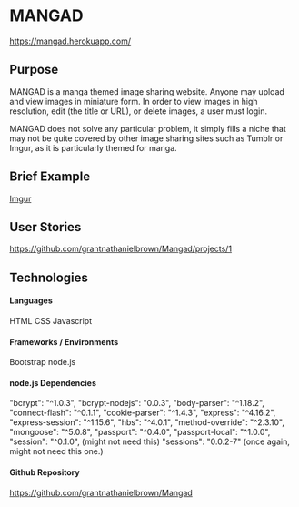 # MANGAD

https://mangad.herokuapp.com/

## Purpose

MANGAD is a manga themed image sharing website. Anyone may upload and view images in miniature form. In order to view images in high resolution, edit (the title or URL), or delete images, a user must login.

MANGAD does not solve any particular problem, it simply fills a niche that may not be quite covered by other image sharing sites such as Tumblr or Imgur, as it is particularly themed for manga.

## Brief Example

[Imgur](https://i.imgur.com/uZJ7E5V.jpg)

## User Stories

https://github.com/grantnathanielbrown/Mangad/projects/1

## Technologies

#### Languages

HTML
CSS
Javascript

#### Frameworks / Environments

Bootstrap
node.js

#### node.js Dependencies

"bcrypt": "^1.0.3",
"bcrypt-nodejs": "0.0.3",
"body-parser": "^1.18.2",
"connect-flash": "^0.1.1",
"cookie-parser": "^1.4.3",
"express": "^4.16.2",
"express-session": "^1.15.6",
"hbs": "^4.0.1",
"method-override": "^2.3.10",
"mongoose": "^5.0.8",
"passport": "^0.4.0",
"passport-local": "^1.0.0",
"session": "^0.1.0", (might not need this)
"sessions": "0.0.2-7" (once again, might not need this one.)

#### Github Repository

https://github.com/grantnathanielbrown/Mangad

